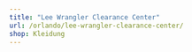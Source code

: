 ```yaml
---
title: "Lee Wrangler Clearance Center"
url: /orlando/lee-wrangler-clearance-center/
shop: Kleidung
---
```

